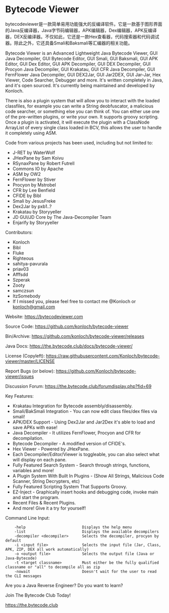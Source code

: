 # Bytecode Viewer

bytecodeviewer是一款简单易用功能强大的反编译软件。它是一款基于图形界面的Java反编译器，Java字节码编辑器，APK编辑器，Dex编辑器，APK反编译器，DEX反编译器。不仅如此，它还是一款Hex查看器，代码搜索器和代码调试器。除此之外，它还具备Smali和Baksmali等汇编器的相关功能。

Bytecode Viewer is an Advanced Lightweight Java Bytecode Viewer, GUI Java Decompiler, GUI Bytecode Editor, GUI Smali, GUI Baksmali, GUI APK Editor, GUI Dex Editor, GUI APK Decompiler, GUI DEX Decompiler, GUI Procyon Java Decompiler, GUI Krakatau, GUI CFR Java Decompiler, GUI FernFlower Java Decompiler, GUI DEX2Jar, GUI Jar2DEX, GUI Jar-Jar, Hex Viewer, Code Searcher, Debugger and more.
It's written completely in Java, and it's open sourced. It's currently being maintained and developed by Konloch.

There is also a plugin system that will allow you to interact with the loaded classfiles, for example you can write a String deobfuscator, a malicious code searcher, or something else you can think of.
You can either use one of the pre-written plugins, or write your own. It supports groovy scripting. Once a plugin is activated, it will execute the plugin with a ClassNode ArrayList of every single class loaded in BCV, this allows the user to handle it completely using ASM.

Code from various projects has been used, including but not limited to:
* J-RET by WaterWolf
* JHexPane by Sam Koivu
* RSynaxPane by Robert Futrell
* Commons IO by Apache
* ASM by OW2
* FernFlower by Stiver
* Procyon by Mstrobel
* CFR by Lee Benfield
* CFIDE by Bibl
* Smali by JesusFreke
* Dex2Jar by pxb1..?
* Krakatau by Storyyeller
* JD GUI/JD Core by The Java-Decompiler Team
* Enjarify by Storyyeller

Contributors:
* Konloch
* Bibl
* Fluke
* Righteous
* sahitya-pavurala
* priav03
* Afffsdd
* Szperak
* Zooty
* samczsun
* ItzSomebody
* If I missed you, please feel free to contact me @Konloch or konloch@gmail.com

Website: https://bytecodeviewer.com

Source Code: https://github.com/konloch/bytecode-viewer

Bin/Archive: https://github.com/konloch/bytecode-viewer/releases

Java Docs: https://the.bytecode.club/docs/bytecode-viewer/

License (Copyleft): https://raw.githubusercontent.com/Konloch/bytecode-viewer/master/LICENSE

Report Bugs (or below): https://github.com/Konloch/bytecode-viewer/issues

Discussion Forum: https://the.bytecode.club/forumdisplay.php?fid=69

Key Features:
* Krakatau Integration for Bytecode assembly/disassembly.
* Smali/BakSmali Integration - You can now edit class files/dex files via smali!
* APK/DEX Support - Using Dex2Jar and Jar2Dex it's able to load and save APKs with ease!
* Java Decompiler - It utilizes FernFlower, Procyon and CFR for decompilation.
* Bytecode Decompiler - A modified version of CFIDE's.
* Hex Viewer - Powered by JHexPane.
* Each Decompiler/Editor/Viewer is toggleable, you can also select what will display on each pane.
* Fully Featured Search System - Search through strings, functions, variables and more!
* A Plugin System With Built In Plugins - (Show All Strings, Malicious Code Scanner, String Decrypters, etc)
* Fully Featured Scripting System That Supports Groovy.
* EZ-Inject - Graphically insert hooks and debugging code, invoke main and start the program.
* Recent Files & Recent Plugins.
* And more! Give it a try for yourself!

Command Line Input:
```
	-help                         Displays the help menu
	-list                         Displays the available decompilers
	-decompiler <decompiler>      Selects the decompiler, procyon by default
	-i <input file>               Selects the input file (Jar, Class, APK, ZIP, DEX all work automatically)
	-o <output file>              Selects the output file (Java or Java-Bytecode)
	-t <target classname>         Must either be the fully qualified classname or "all" to decompile all as zip
	-nowait                       Doesn't wait for the user to read the CLI messages
```

Are you a Java Reverse Engineer? Do you want to learn?

Join The Bytecode Club Today!

https://the.bytecode.club
